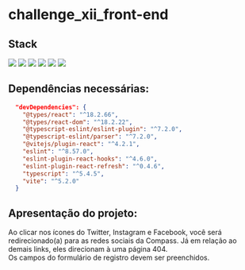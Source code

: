 # challenge_xii_front-end
 
## Stack
<div align="left">
 <img src="https://img.shields.io/badge/TypeScript-007ACC?style=for-the-badge&logo=typescript&logoColor=white" />
 <img src="https://img.shields.io/badge/Node.js-339933.svg?style=for-the-badge&logo=nodedotjs&logoColor=white" />
 <img src="https://img.shields.io/badge/React-20232A?style=for-the-badge&logo=react&logoColor=61DAFB" />
 <img src="https://img.shields.io/badge/Tailwind_CSS-38B2AC?style=for-the-badge&logo=tailwind-css&logoColor=white" />
 <img src="https://img.shields.io/badge/Amazon%20AWS-232F3E.svg?style=for-the-badge&logo=Amazon-AWS&logoColor=white" />
 <img src="https://img.shields.io/badge/PostCSS-DD3A0A.svg?style=for-the-badge&logo=PostCSS&logoColor=white" />
</div>

## Dependências necessárias:
```json
  "devDependencies": {
    "@types/react": "^18.2.66",
    "@types/react-dom": "^18.2.22",
    "@typescript-eslint/eslint-plugin": "^7.2.0",
    "@typescript-eslint/parser": "^7.2.0",
    "@vitejs/plugin-react": "^4.2.1",
    "eslint": "^8.57.0",
    "eslint-plugin-react-hooks": "^4.6.0",
    "eslint-plugin-react-refresh": "^0.4.6",
    "typescript": "^5.4.5",
    "vite": "^5.2.0"
  }
```

## Apresentação do projeto:

Ao clicar nos ícones do Twitter, Instagram e Facebook, você será redirecionado(a) para as redes sociais da Compass. Já em relação ao demais links, eles direcionam à uma página 404. <br/>
Os campos do formulário de registro devem ser preenchidos.
